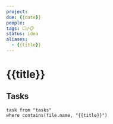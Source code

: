 ```yaml
---
project:
due: {{date}}
people:
tags: ⬜/📋 
status: idea
aliases:
  - {{title}}
---
```


# {{title}}

## Tasks

```dataview
task from "tasks"
where contains(file.name, "{{title}}")
```